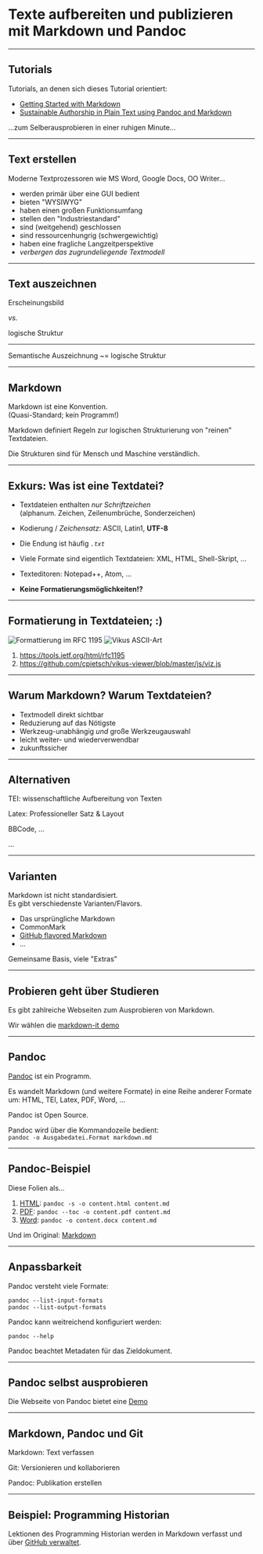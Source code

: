 <!-- .element class="aligned-center title-page" -->

# Texte aufbereiten und publizieren mit Markdown und Pandoc 


---


## Tutorials

Tutorials, an denen sich dieses Tutorial orientiert:

- [Getting Started with Markdown](https://programminghistorian.org/en/lessons/getting-started-with-markdown)
- [Sustainable Authorship in Plain Text using Pandoc and Markdown](https://programminghistorian.org/en/lessons/sustainable-authorship-in-plain-text-using-pandoc-and-markdown)

...zum Selberausprobieren in einer ruhigen Minute...


---


## Text erstellen

Moderne Textprozessoren wie MS Word, Google Docs, OO Writer... 

- werden primär über eine GUI bedient
- bieten "WYSIWYG"
- haben einen großen Funktionsumfang
- stellen den "Industriestandard"
- sind (weitgehend) geschlossen
- sind ressourcenhungrig (schwergewichtig)
- haben eine fragliche Langzeitperspektive
- *verbergen das zugrundeliegende Textmodell*


---


## Text auszeichnen

Erscheinungsbild

_vs._

logische Struktur

- - -

Semantische Auszeichnung ~= logische Struktur


---


## Markdown

Markdown ist eine Konvention.<br>
(Quasi-Standard; kein Programm!)

Markdown definiert Regeln zur logischen Strukturierung von
"reinen" Textdateien.

Die Strukturen sind für Mensch und Maschine verständlich.


---


## Exkurs: Was ist eine Textdatei?

- Textdateien enthalten _nur Schriftzeichen_ <br>(alphanum. Zeichen, Zeilenumbrüche, Sonderzeichen)
- Kodierung / _Zeichensatz_: ASCII, Latin1, **UTF-8**
- Die Endung ist häufig _`.txt`_
- Viele Formate sind eigentlich Textdateien: XML, HTML, Shell-Skript, ...
- Texteditoren: Notepad++, Atom, ...

- **Keine Formatierungsmöglichkeiten!?**

---


## Formatierung in Textdateien; :)

![Formattierung im RFC 1195](rfc1195.png) <!-- .element style="width: 50%; display: inline;" -->
![Vikus ASCII-Art](vikus_ascii_art.png) <!-- .element style="width: 30%; display: inline;" -->

1. https://tools.ietf.org/html/rfc1195
2. https://github.com/cpietsch/vikus-viewer/blob/master/js/viz.js


---


## Warum Markdown? Warum Textdateien?

- Textmodell direkt sichtbar
- Reduzierung auf das Nötigste
- Werkzeug-unabhängig _und_ große Werkzeugauswahl
- leicht weiter- und wiederverwendbar
- zukunftssicher


---


## Alternativen

TEI: wissenschaftliche Aufbereitung von Texten

Latex: Professioneller Satz & Layout

BBCode, ...

...


---


## Varianten

Markdown ist nicht standardisiert.<br>
Es gibt verschiedenste Varianten/Flavors.

- Das ursprüngliche Markdown
- CommonMark
- [GitHub flavored Markdown](https://github.github.com/gfm/)
- ...

Gemeinsame Basis, viele "Extras"


---


## Probieren geht über Studieren

Es gibt zahlreiche Webseiten zum Ausprobieren von Markdown.

Wir wählen die [markdown-it demo](https://markdown-it.github.io/)


---


## Pandoc

[Pandoc](http://pandoc.org/) ist ein Programm.

Es wandelt Markdown (und weitere Formate) in eine Reihe anderer Formate um:
HTML, TEI, Latex, PDF, Word, ...

Pandoc ist Open Source.

Pandoc wird über die Kommandozeile bedient:<br>
`pandoc -o Ausgabedatei.Format markdown.md`


---


## Pandoc-Beispiel 

Diese Folien als...

1. [HTML](content.html): `pandoc -s -o content.html content.md`
2. [PDF](content.pdf): `pandoc --toc -o content.pdf content.md`
3. [Word](content.docx): `pandoc -o content.docx content.md` 

Und im Original: [Markdown](content.md)


---


## Anpassbarkeit

Pandoc versteht viele Formate:

`pandoc --list-input-formats`<br>
`pandoc --list-output-formats`

Pandoc kann weitreichend konfiguriert werden:

`pandoc --help`

Pandoc beachtet Metadaten für das Zieldokument.


---


## Pandoc selbst ausprobieren

Die Webseite von Pandoc bietet eine [Demo](https://pandoc.org/try/)


---


## Markdown, Pandoc und Git

Markdown: Text verfassen

Git: Versionieren und kollaborieren

Pandoc: Publikation erstellen


---


## Beispiel: Programming Historian


Lektionen des Programming Historian werden in Markdown verfasst und über
[GitHub verwaltet](https://github.com/programminghistorian/jekyll/tree/gh-pages/en/lessons).



